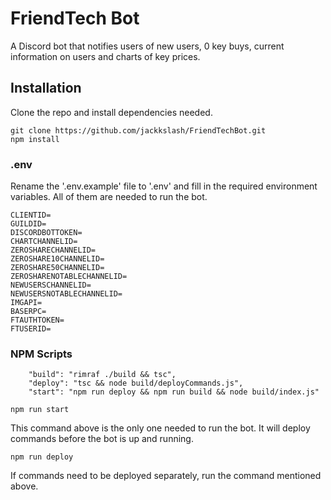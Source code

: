 # FriendTech Bot

A Discord bot that notifies users of new users, 0 key buys, current information on users and charts of key prices.

## Installation

Clone the repo and install dependencies needed.

```
git clone https://github.com/jackkslash/FriendTechBot.git
npm install
```

### .env

Rename the '.env.example' file to '.env' and fill in the required environment variables. All of them are needed to run the bot.

```
CLIENTID=
GUILDID=
DISCORDBOTTOKEN=
CHARTCHANNELID=
ZEROSHARECHANNELID=
ZEROSHARE10CHANNELID=
ZEROSHARE50CHANNELID=
ZEROSHARENOTABLECHANNELID=
NEWUSERSCHANNELID=
NEWUSERSNOTABLECHANNELID=
IMGAPI=
BASERPC=
FTAUTHTOKEN=
FTUSERID=
```

### NPM Scripts

```
    "build": "rimraf ./build && tsc",
    "deploy": "tsc && node build/deployCommands.js",
    "start": "npm run deploy && npm run build && node build/index.js"
```

```
npm run start
```

This command above is the only one needed to run the bot. It will deploy commands before the bot is up and running.

```
npm run deploy
```

If commands need to be deployed separately, run the command mentioned above.
